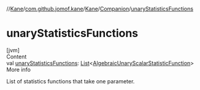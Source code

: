 //[Kane](../../../index.md)/[com.github.jomof.kane](../../index.md)/[Kane](../index.md)/[Companion](index.md)/[unaryStatisticsFunctions](unary-statistics-functions.md)



# unaryStatisticsFunctions  
[jvm]  
Content  
val [unaryStatisticsFunctions](unary-statistics-functions.md): [List](https://kotlinlang.org/api/latest/jvm/stdlib/kotlin.collections/-list/index.html)<[AlgebraicUnaryScalarStatisticFunction](../../../com.github.jomof.kane.impl.functions/-algebraic-unary-scalar-statistic-function/index.md)>  
More info  


List of statistics functions that take one parameter.

  



